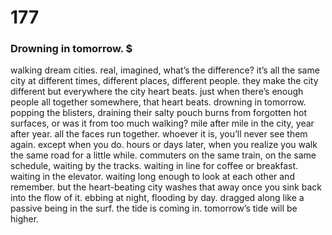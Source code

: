 # 177

### Drowning in tomorrow. $

walking dream cities. real, imagined, what’s the difference? it’s all the same city at different times, different places, different people. they make the city different but everywhere the city heart beats. just when there’s enough people all together somewhere, that heart beats. drowning in tomorrow. popping the blisters, draining their salty pouch burns from forgotten hot surfaces, or was it from too much walking? mile after mile in the city, year after year. all the faces run together. whoever it is, you’ll never see them again. except when you do. hours or days later, when you realize you walk the same road for a little while. commuters on the same train, on the same schedule, waiting by the tracks. waiting in line for coffee or breakfast. waiting in the elevator. waiting long enough to look at each other and remember. but the heart-beating city washes that away once you sink back into the flow of it. ebbing at night, flooding by day. dragged along like a passive being in the surf. the tide is coming in. tomorrow’s tide will be higher. 